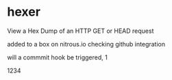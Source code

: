 hexer
=====

View a Hex Dump of an HTTP GET or HEAD request

added to a box on nitrous.io checking github integration

will a commmit hook be triggered, 1

1234
  
  

